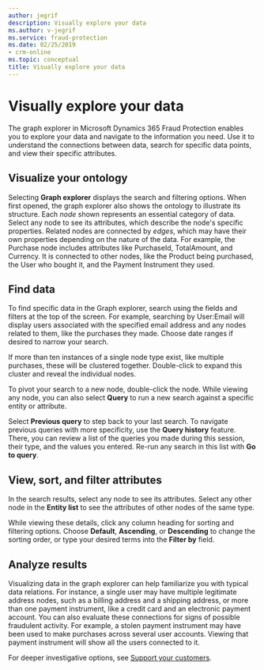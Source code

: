 ```yaml
---
author: jegrif
description: Visually explore your data
ms.author: v-jegrif
ms.service: fraud-protection
ms.date: 02/25/2019
- crm-online
ms.topic: conceptual
title: Visually explore your data
---
```



# Visually explore your data

The graph explorer in Microsoft Dynamics 365 Fraud Protection enables you to explore your data and navigate to the information you need. Use it to understand the connections between data, search for specific data points, and view their specific attributes. 

## Visualize your ontology

Selecting **Graph explorer** displays the search and filtering options. When first opened, the graph explorer also shows the ontology to illustrate its structure. Each *node* shown represents an essential category of data. Select any node to see its attributes, which describe the node's specific properties. Related nodes are connected by *edges*, which may have their own properties depending on the nature of the data. For example, the Purchase node includes attributes like PurchaseId, TotalAmount, and Currency. It is connected to other nodes, like the Product being purchased, the User who bought it, and the Payment Instrument they used.

## Find data

To find specific data in the Graph explorer, search using the fields and filters at the top of the screen. For example, searching by User:Email will display users associated with the specified email address and any nodes related to them, like the purchases they made. Choose date ranges if desired to narrow your search.

If more than ten instances of a single node type exist, like multiple purchases, these will be clustered together. Double-click to expand this cluster and reveal the individual nodes.

To pivot your search to a new node, double-click the node. While viewing any node, you can also select **Query** to run a new search against a specific entity or attribute.

Select **Previous query** to step back to your last search. To navigate previous queries with more specificity, use the **Query history** feature. There, you can review a list of the queries you made during this session, their type, and the values you entered. Re-run any search in this list with **Go to query**. 

## View, sort, and filter attributes 
In the search results, select any node to see its attributes. Select any other node in the **Entity list** to see the attributes of other nodes of the same type. 

While viewing these details, click any column heading for sorting and filtering options. Choose **Default**, **Ascending**, or **Descending** to change the sorting order, or type your desired terms into the **Filter by** field. 

## Analyze results

Visualizing data in the graph explorer can help familiarize you with typical data relations. For instance, a single user may have multiple legitimate address nodes, such as a billing address and a shipping address, or more than one payment instrument, like a credit card and an electronic payment account. You can also evaluate these connections for signs of possible fraudulent activity. For example, a stolen payment instrument may have been used to make purchases across several user accounts. Viewing that payment instrument will show all the users connected to it.

For deeper investigative options, see [Support your customers](risk-support.md). 
